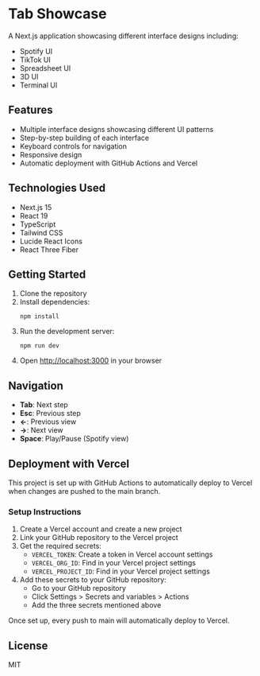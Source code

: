 # Tab Showcase

A Next.js application showcasing different interface designs including:

- Spotify UI
- TikTok UI
- Spreadsheet UI
- 3D UI
- Terminal UI

## Features

- Multiple interface designs showcasing different UI patterns
- Step-by-step building of each interface
- Keyboard controls for navigation
- Responsive design
- Automatic deployment with GitHub Actions and Vercel

## Technologies Used

- Next.js 15
- React 19
- TypeScript
- Tailwind CSS
- Lucide React Icons
- React Three Fiber

## Getting Started

1. Clone the repository
2. Install dependencies:
   ```
   npm install
   ```
3. Run the development server:
   ```
   npm run dev
   ```
4. Open [http://localhost:3000](http://localhost:3000) in your browser

## Navigation

- **Tab**: Next step
- **Esc**: Previous step
- **←**: Previous view
- **→**: Next view
- **Space**: Play/Pause (Spotify view)

## Deployment with Vercel

This project is set up with GitHub Actions to automatically deploy to Vercel when changes are pushed to the main branch.

### Setup Instructions

1. Create a Vercel account and create a new project
2. Link your GitHub repository to the Vercel project
3. Get the required secrets:
   - `VERCEL_TOKEN`: Create a token in Vercel account settings
   - `VERCEL_ORG_ID`: Find in your Vercel project settings
   - `VERCEL_PROJECT_ID`: Find in your Vercel project settings
4. Add these secrets to your GitHub repository:
   - Go to your GitHub repository
   - Click Settings > Secrets and variables > Actions
   - Add the three secrets mentioned above

Once set up, every push to main will automatically deploy to Vercel.

## License

MIT
